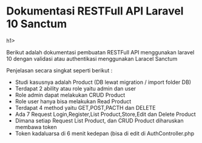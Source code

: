 <h1>Dokumentasi RESTFull API Laravel 10 Sanctum</h1>h1>
<p>Berikut adalah dokumentasi pembuatan RESTFull API menggunakan laravel 10 dengan validasi atau authentikasi menggunakan Laracel Sanctum</p>
<p>Penjelasan secara singkat seperti berikut : </p>
<ul>
    <li>Studi kasusnya adalah Product (DB lewat migration / import folder DB) </li>
    <li>Terdapat 2 ability atau role yaitu admin dan user</li>
    <li>Role admin dapat melakukan CRUD Product</li>
    <li>Role user hanya bisa melakukan Read Product</li>
    <li>Terdapat 4 method yaitu GET,POST,PACTH dan DELETE</li>
    <li>Ada 7 Request Login,Register,List Product,Store,Edit dan Delete Product</li>
    <li>Dimana setiap Request List Product, dan CRUD Product diharuskan membawa token</li>
    <li>Token kadaluarsa di 6 menit kedepan (bisa di edit di AuthController.php</li>
</ul>
